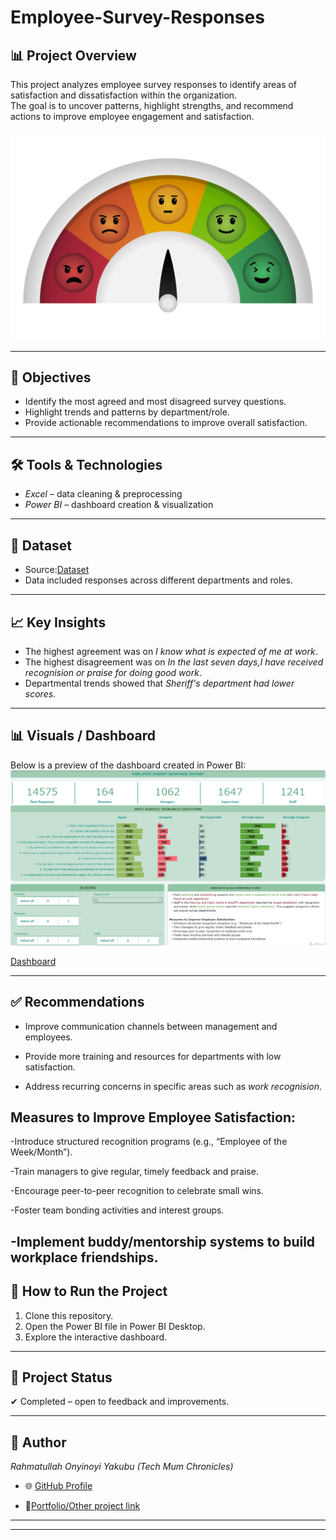 # Employee-Survey-Responses

## 📊 Project Overview  
This project analyzes employee survey responses to identify areas of satisfaction and dissatisfaction within the organization.  
The goal is to uncover patterns, highlight strengths, and recommend actions to improve employee engagement and satisfaction. 

![](https://github.com/Rahmatullah-OY/Employee-Survey-Responses/blob/main/Emoji%20Satisfaction%20Meter%20Gradient.jpg)

---

## 🎯 Objectives  
- Identify the most agreed and most disagreed survey questions.  
- Highlight trends and patterns by department/role.  
- Provide actionable recommendations to improve overall satisfaction.  

---

## 🛠 Tools & Technologies  
- *Excel* – data cleaning & preprocessing  
- *Power BI* – dashboard creation & visualization  

---

## 📂 Dataset  
- Source:[Dataset](https://docs.google.com/spreadsheets/d/1nbhfp2ModgqDAPveYQG9CknRw2PYJQxbOTs3xSKOB8E/edit?gid=61186505#gid=61186505) 
- Data included responses across different departments and roles.  

---

## 📈 Key Insights  
- The highest agreement was on *I know what is expected of me at work*.  
- The highest disagreement was on *In the last seven days,I have received recognision or praise for doing good work*.  
- Departmental trends showed that *Sheriff's department had lower scores*.  

---

## 📊 Visuals / Dashboard  
Below is a preview of the dashboard created in Power BI:  
![](https://github.com/Rahmatullah-OY/Employee-Survey-Responses/blob/main/Screenshot%20(150).png)

[Dashboard](https://github.com/Rahmatullah-OY/Employee-Survey-Responses/blob/main/Screenshot%20(150).png)

---

## ✅ Recommendations  
- Improve communication channels between management and employees.
    
- Provide more training and resources for departments with low satisfaction.
    
- Address recurring concerns in specific areas such as *work recognision*.
    
## Measures to Improve Employee Satisfaction:

-Introduce structured recognition programs (e.g., “Employee of the Week/Month”).

-Train managers to give regular, timely feedback and praise.

-Encourage peer-to-peer recognition to celebrate small wins.

-Foster team bonding activities and interest groups.

-Implement buddy/mentorship systems to build workplace friendships.
---

## 🚀 How to Run the Project  
1. Clone this repository.  
2. Open the Power BI file in Power BI Desktop.  
3. Explore the interactive dashboard.  

---

## 📌 Project Status  
✔ Completed – open to feedback and improvements.  

---

## 👤 Author  
*Rahmatullah Onyinoyi Yakubu (Tech Mum Chronicles)*  
- 🌐 [GitHub Profile](https://github.com/Rahmatullah-OY)  

- 📝[Portfolio/Other project link](https://github.com/Rahmatullah-OY/Dano-Airline-Satisfaction-Dashboard.git) 

---


---
